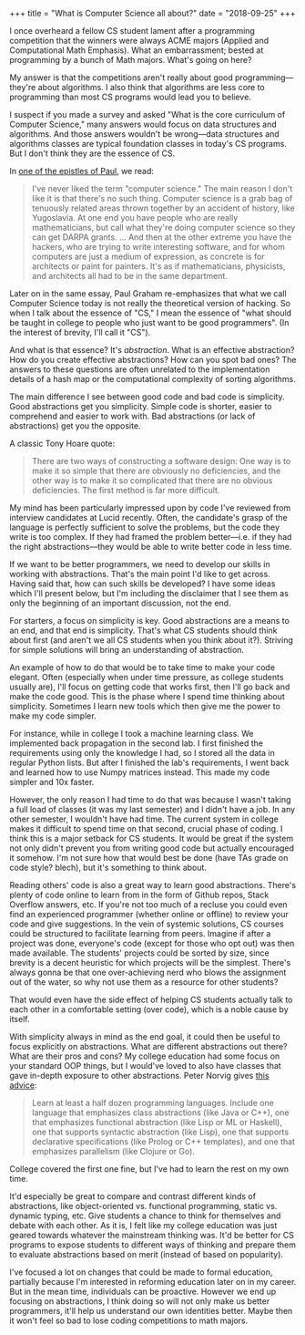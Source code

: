 +++
title = "What is Computer Science all about?"
date = "2018-09-25"
+++

I once overheard a fellow CS student lament after a programming competition that
the winners were always ACME majors (Applied and Computational Math Emphasis).
What an embarrassment; bested at programming by a bunch of Math majors. What's
going on here?

My answer is that the competitions aren't really about good programming&mdash;they're
about algorithms. I also think that algorithms are less core to programming than
most CS programs would lead you to believe.

I suspect if you made a survey and asked "What is the core curriculum of
Computer Science," many answers would focus on data structures and algorithms.
And those answers wouldn't be wrong&mdash;data structures and algorithms classes are
typical foundation classes in today's CS programs. But I don't think they are
the essence of CS.

In [one of the epistles of Paul](http://www.paulgraham.com/hp.html), we read:

> I've never liked the term "computer science." The main reason I don't like it
> is that there's no such thing. Computer science is a grab bag of tenuously
> related areas thrown together by an accident of history, like Yugoslavia. At
> one end you have people who are really mathematicians, but call what they're
> doing computer science so they can get DARPA grants. ... And then at the
> other extreme you have the hackers, who are trying to write interesting
> software, and for whom computers are just a medium of expression, as concrete
> is for architects or paint for painters. It's as if mathematicians,
> physicists, and architects all had to be in the same department.

Later on in the same essay, Paul Graham re-emphasizes that what we call Computer
Science today is not really the theoretical version of hacking. So when I talk
about the essence of "CS," I mean the essence of "what should be taught in
college to people who just want to be good programmers". (In the interest of
brevity, I'll call it "CS").

And what is that essence? It's *abstraction*. What is an effective abstraction?
How do you create effective abstractions? How can you spot bad ones? The answers
to these questions are often unrelated to the implementation details of a hash
map or the computational complexity of sorting algorithms.

The main difference I see between good code and bad code is simplicity. Good
abstractions get you simplicity. Simple code is shorter, easier to comprehend
and easier to work with. Bad abstractions (or lack of abstractions) get you the
opposite.

A classic Tony Hoare quote:

> There are two ways of constructing a software design: One way is to make it so
> simple that there are obviously no deficiencies, and the other way is to make it
> so complicated that there are no obvious deficiencies. The first method is far
> more difficult.

My mind has been particularly impressed upon by code I've reviewed from
interview candidates at Lucid recently. Often, the candidate's grasp of the
language is perfectly sufficient to solve the problems, but the code they write
is too complex. If they had framed the problem better&mdash;i.e. if they had the
right abstractions&mdash;they would be able to write better code in less time.

If we want to be better programmers, we need to develop our skills in working
with abstractions. That's the main point I'd like to get across. Having said
that, how can such skills be developed? I have some ideas which I'll present
below, but I'm including the disclaimer that I see them as only the beginning of
an important discussion, not the end.

For starters, a focus on simplicity is key. Good abstractions are a means to an end,
and that end is simplicity. That's what CS students should think about first (and
aren't we all CS students when you think about it?). Striving for simple
solutions will bring an understanding of abstraction.

An example of how to do that would be to take time to make your code elegant.
Often (especially when under time pressure, as college students usually are),
I'll focus on getting code that works first, then I'll go back and make the code
good. This is the phase where I spend time thinking about simplicity. Sometimes
I learn new tools which then give me the power to make my code simpler.

For instance, while in college I took a machine learning class. We implemented
back propagation in the second lab. I first finished the requirements using only
the knowledge I had, so I stored all the data in regular Python lists. But after
I finished the lab's requirements, I went back and learned how to use Numpy
matrices instead. This made my code simpler and 10x faster.

However, the only reason I had time to do that was because I wasn't taking a
full load of classes (it was my last semester) and I didn't have a job. In
any other semester, I wouldn't have had time. The current system in college
makes it difficult to spend time on that second, crucial phase of coding. I
think this is a major setback for CS students. It would be great if the system
not only didn't prevent you from writing good code but actually encouraged it
somehow. I'm not sure how that would best be done (have TAs grade on code style?
blech), but it's something to think about.

Reading others' code is also a great way to learn good abstractions. There's
plenty of code online to learn from in the form of Github repos, Stack Overflow
answers, etc. If you're not too much of a recluse you could even find an
experienced programmer (whether online or offline) to review your code and give
suggestions. In the vein of systemic solutions, CS courses could be structured
to facilitate learning from peers. Imagine if after a project was done,
everyone's code (except for those who opt out) was then made available. The
students' projects could be sorted by size, since brevity is a decent heuristic
for which projects will be the simplest. There's always gonna be that one
over-achieving nerd who blows the assignment out of the water, so why not use
them as a resource for other students?

That would even have the side effect of helping CS students actually talk to
each other in a comfortable setting (over code), which is a noble cause by
itself.

With simplicity always in mind as the end goal, it could then be useful
to focus explicitly on abstractions. What are different abstractions out there?
What are their pros and cons? My college education had some focus on your
standard OOP things, but I would've loved to also have classes that gave
in-depth exposure to other abstractions. Peter Norvig gives [this
advice](http://norvig.com/21-days.html):

> Learn at least a half dozen programming languages. Include one language that
> emphasizes class abstractions (like Java or C++), one that emphasizes functional
> abstraction (like Lisp or ML or Haskell), one that supports syntactic
> abstraction (like Lisp), one that supports declarative specifications (like
> Prolog or C++ templates), and one that emphasizes parallelism (like Clojure or
> Go).

College covered the first one fine, but I've had to learn the rest on my
own time.

It'd especially be great to compare and contrast different kinds of
abstractions, like object-oriented vs. functional programming, static vs.
dynamic typing, etc. Give students a chance to think for themselves and debate
with each other. As it is, I felt like my college education was just geared
towards whatever the mainstream thinking was. It'd be better for CS programs to
expose students to different ways of thinking and prepare them to evaluate
abstractions based on merit (instead of based on popularity).

I've focused a lot on changes that could be made to formal education, partially
because I'm interested in reforming education later on in my career. But in the
mean time, individuals can be proactive. However we end up focusing on
abstractions, I think doing so will not only make us better programmers, it'll
help us understand our own identities better. Maybe then it won't feel so bad to
lose coding competitions to math majors.
